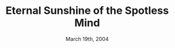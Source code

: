 ---
layout: post
title: "Eternal Sunshine of the Spotless Mind"
date: March 19th, 2004
score: 4
category: 
- movie
- Science Fiction
- Drama
- Romance
actors: 
- Jim Carrey
- Kate Winslet
- Elijah Wood
actorsImages: 
- http://image.tmdb.org/t/p/w300/5tVf0ow8MX4OwjmVoSa5v7qUDka.jpg
- http://image.tmdb.org/t/p/w300/cZza2PhUveCLp4csjYGIq1WxDst.jpg
- http://image.tmdb.org/t/p/w300/qwWrgijNw23w3nVcHyP1O1SRhi7.jpg
overview: A man, Joel Barish, heartbroken that his girlfriend Clementine underwent a procedure to erase him from her memory, decides to do the same. However, as he watches his memories of her fade away, he realizes that he still loves her, and may be too late to correct his mistake.
poster: http://image.tmdb.org/t/p/w500/7y3eYvTsGjxPYDtSnumCLIMDkrV.jpg/
backdrop: http://image.tmdb.org/t/p/original/1dXTsaFxHoF9cas08UjAqE8NqOW.jpg
---